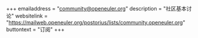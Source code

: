 +++
emailaddress = "community@openeuler.org"
description = "社区基本讨论"
websitelink = "https://mailweb.openeuler.org/postorius/lists/community.openeuler.org"
buttontext = "订阅"
+++
